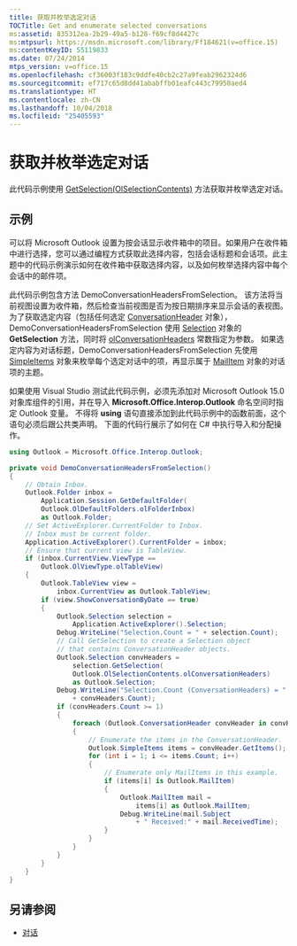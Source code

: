 ```yaml
---
title: 获取并枚举选定对话
TOCTitle: Get and enumerate selected conversations
ms:assetid: 835312ea-2b29-49a5-b128-f69cf8d4427c
ms:mtpsurl: https://msdn.microsoft.com/library/Ff184621(v=office.15)
ms:contentKeyID: 55119833
ms.date: 07/24/2014
mtps_version: v=office.15
ms.openlocfilehash: cf36003f183c9ddfe40cb2c27a9feab2962324d6
ms.sourcegitcommit: ef717c65d8dd41ababffb01eafc443c79950aed4
ms.translationtype: HT
ms.contentlocale: zh-CN
ms.lasthandoff: 10/04/2018
ms.locfileid: "25405593"
---
```

# <a name="get-and-enumerate-selected-conversations"></a>获取并枚举选定对话

此代码示例使用 [GetSelection(OlSelectionContents)](https://msdn.microsoft.com/library/ff185002\(v=office.15\)) 方法获取并枚举选定对话。

## <a name="example"></a>示例

可以将 Microsoft Outlook 设置为按会话显示收件箱中的项目。如果用户在收件箱中进行选择，您可以通过编程方式获取此选择内容，包括会话标题和会话项。此主题中的代码示例演示如何在收件箱中获取选择内容，以及如何枚举选择内容中每个会话中的邮件项。

此代码示例包含方法 DemoConversationHeadersFromSelection。 该方法将当前视图设置为收件箱，然后检查当前视图是否为按日期排序来显示会话的表视图。 为了获取选定内容（包括任何选定 [ConversationHeader](https://msdn.microsoft.com/library/ff184727\(v=office.15\)) 对象），DemoConversationHeadersFromSelection 使用 [Selection](https://msdn.microsoft.com/library/bb612099\(v=office.15\)) 对象的 **GetSelection** 方法，同时将 [olConversationHeaders](https://msdn.microsoft.com/library/ff184867\(v=office.15\)) 常数指定为参数。 如果选定内容为对话标题，DemoConversationHeadersFromSelection 先使用 [SimpleItems](https://msdn.microsoft.com/library/ff184992\(v=office.15\)) 对象来枚举每个选定对话中的项，再显示属于 [MailItem](https://msdn.microsoft.com/library/bb643865\(v=office.15\)) 对象的对话项的主题。

如果使用 Visual Studio 测试此代码示例，必须先添加对 Microsoft Outlook 15.0 对象库组件的引用，并在导入 **Microsoft.Office.Interop.Outlook** 命名空间时指定 Outlook 变量。 不得将 **using** 语句直接添加到此代码示例中的函数前面，这个语句必须后跟公共类声明。 下面的代码行展示了如何在 C\# 中执行导入和分配操作。

```csharp
using Outlook = Microsoft.Office.Interop.Outlook;
```


```csharp
private void DemoConversationHeadersFromSelection()
{
    // Obtain Inbox.
    Outlook.Folder inbox =
        Application.Session.GetDefaultFolder(
        Outlook.OlDefaultFolders.olFolderInbox)
        as Outlook.Folder;
    // Set ActiveExplorer.CurrentFolder to Inbox.
    // Inbox must be current folder.
    Application.ActiveExplorer().CurrentFolder = inbox;
    // Ensure that current view is TableView.
    if (inbox.CurrentView.ViewType ==
        Outlook.OlViewType.olTableView)
    {
        Outlook.TableView view =
            inbox.CurrentView as Outlook.TableView;
        if (view.ShowConversationByDate == true)
        {
            Outlook.Selection selection =
                Application.ActiveExplorer().Selection;
            Debug.WriteLine("Selection.Count = " + selection.Count);
            // Call GetSelection to create a Selection object
            // that contains ConversationHeader objects.
            Outlook.Selection convHeaders =
                selection.GetSelection(
                Outlook.OlSelectionContents.olConversationHeaders)
                as Outlook.Selection;
            Debug.WriteLine("Selection.Count (ConversationHeaders) = " 
                + convHeaders.Count);
            if (convHeaders.Count >= 1)
            {
                foreach (Outlook.ConversationHeader convHeader in convHeaders)
                {
                    // Enumerate the items in the ConversationHeader.
                    Outlook.SimpleItems items = convHeader.GetItems();
                    for (int i = 1; i <= items.Count; i++)
                    {
                        // Enumerate only MailItems in this example.
                        if (items[i] is Outlook.MailItem)
                        {
                            Outlook.MailItem mail = 
                                items[i] as Outlook.MailItem;
                            Debug.WriteLine(mail.Subject 
                                + " Received:" + mail.ReceivedTime);
                        }
                    }
                }
            }
        }
    }
}
```

## <a name="see-also"></a>另请参阅

- [对话](conversations.md)

